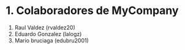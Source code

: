 # 1. Colaboradores de MyCompany

1. Raul Valdez (rvaldez20)
2. Eduardo Gonzalez (lalogz)
3. Mario bruciaga (edubru2001)